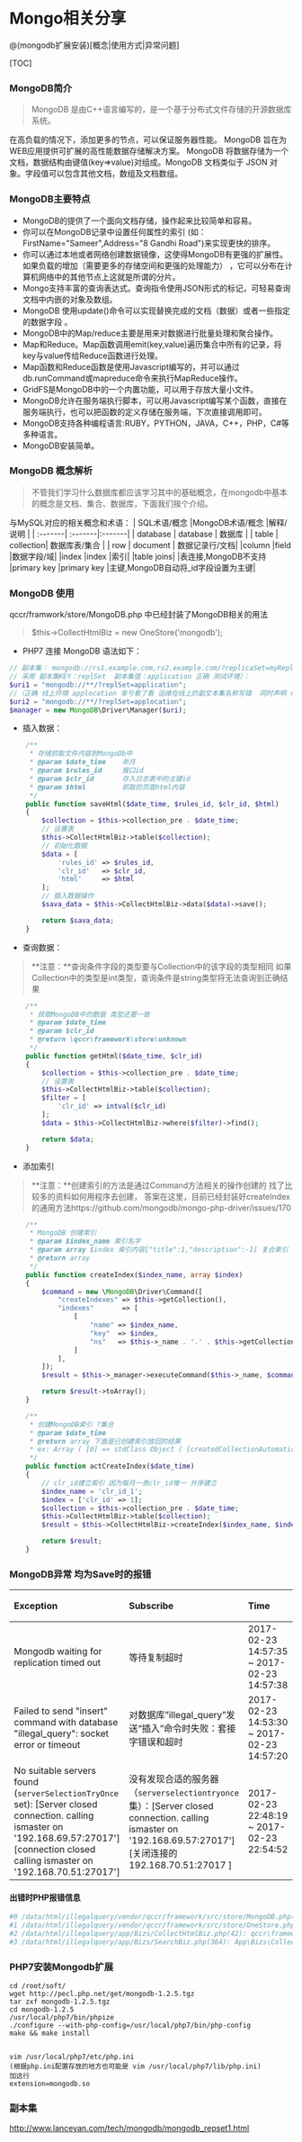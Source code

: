 # Mongo相关分享

@(mongodb扩展安装)[概念|使用方式|异常问题]


[TOC]

### MongoDB简介
> MongoDB 是由C++语言编写的，是一个基于分布式文件存储的开源数据库系统。

在高负载的情况下，添加更多的节点，可以保证服务器性能。
MongoDB 旨在为WEB应用提供可扩展的高性能数据存储解决方案。
MongoDB 将数据存储为一个文档，数据结构由键值(key=>value)对组成。MongoDB 文档类似于 JSON 对象。字段值可以包含其他文档，数组及文档数组。

### MongoDB主要特点
- MongoDB的提供了一个面向文档存储，操作起来比较简单和容易。
- 你可以在MongoDB记录中设置任何属性的索引 (如：FirstName="Sameer",Address="8 Gandhi Road")来实现更快的排序。
- 你可以通过本地或者网络创建数据镜像，这使得MongoDB有更强的扩展性。
如果负载的增加（需要更多的存储空间和更强的处理能力） ，它可以分布在计算机网络中的其他节点上这就是所谓的分片。
- Mongo支持丰富的查询表达式。查询指令使用JSON形式的标记，可轻易查询文档中内嵌的对象及数组。
- MongoDB 使用update()命令可以实现替换完成的文档（数据）或者一些指定的数据字段 。
- MongoDB中的Map/reduce主要是用来对数据进行批量处理和聚合操作。
- Map和Reduce。Map函数调用emit(key,value)遍历集合中所有的记录，将key与value传给Reduce函数进行处理。
- Map函数和Reduce函数是使用Javascript编写的，并可以通过db.runCommand或mapreduce命令来执行MapReduce操作。
- GridFS是MongoDB中的一个内置功能，可以用于存放大量小文件。
- MongoDB允许在服务端执行脚本，可以用Javascript编写某个函数，直接在服务端执行，也可以把函数的定义存储在服务端，下次直接调用即可。
- MongoDB支持各种编程语言:RUBY，PYTHON，JAVA，C++，PHP，C#等多种语言。
- MongoDB安装简单。

### MongoDB 概念解析
>不管我们学习什么数据库都应该学习其中的基础概念，在mongodb中基本的概念是文档、集合、数据库，下面我们挨个介绍。

与MySQL对应的相关概念和术语：
| SQL术语/概念 |MongoDB术语/概念 |解释/说明  |
| :-------|  :-------|:-------|
| database | database  | 数据库   |
| table    | collection| 数据库表/集合  |
| row      | document  | 数据记录行/文档|
|column	|field	|数据字段/域|
|index	|index	|索引|
|table joins|	|表连接,MongoDB不支持
|primary key	|primary key	|主键,MongoDB自动将_id字段设置为主键|

### MongoDB 使用
qccr/framwork/store/MongoDB.php 中已经封装了MongoDB相关的用法
> $this->CollectHtmlBiz = new OneStore('mongodb');

- PHP7 连接 MongoDB 语法如下：
``` php
// 副本集： mongodb://rs1.example.com,rs2.example.com/?replicaSet=myReplicaSet
// 采用 副本集KEY：replSet  副本集值：application 正确 测试环境）：
$uri1 = "mongodb://**/?replSet=application";
//（正确 线上环境 applocation 幸亏看了看 运维在线上的副文本集名称写错  同时声明 replSet 而非 replicaSet）
$uri2 = "mongodb://**/?replSet=applocation";
$manager = new MongoDB\Driver\Manager($uri);
```
- 插入数据：
``` php
	/**
     * 存储抓取文件内容到MongoDb中
     * @param $date_time    年月
     * @param $rules_id     接口id
     * @param $clr_id       存入日志表中的主键id
     * @param $html         抓取的页面html内容
     */
    public function saveHtml($date_time, $rules_id, $clr_id, $html)
    {
        $collection = $this->collection_pre . $date_time;
        // 设置表
        $this->CollectHtmlBiz->table($collection);
        // 初始化数据
        $data = [
            'rules_id' => $rules_id,
            'clr_id'   => $clr_id,
            'html'     => $html
        ];
		// 插入数据操作
        $sava_data = $this->CollectHtmlBiz->data($data)->save();

        return $sava_data;
    }
```

- 查询数据：
>**注意：**查询条件字段的类型要与Collection中的该字段的类型相同 如果Collection中的类型是int类型，查询条件是string类型将无法查询到正确结果
``` php
	/**
     * 获取MongoDB中的数据 类型还要一致
     * @param $date_time
     * @param $clr_id
     * @return \qccr\framework\store\unknown
     */
    public function getHtml($date_time, $clr_id)
    {
        $collection = $this->collection_pre . $date_time;
        // 设置表
        $this->CollectHtmlBiz->table($collection);
        $filter = [
            'clr_id' => intval($clr_id)
        ];
        $data = $this->CollectHtmlBiz->where($filter)->find();

        return $data;
    }
```

- 添加索引
>**注意：**创建索引的方法是通过Command方法相关的操作创建的 找了比较多的资料如何用程序去创建， 答案在这里，目前已经封装好createIndex的通用方法https://github.com/mongodb/mongo-php-driver/issues/170
``` php
	/**
     * MongoDB 创建索引
     * @param $index_name 索引名字
     * @param array $index 索引内容["title":1,"description":-1] 复合索引 title 升序 description 降序
     * @return array
     */
    public function createIndex($index_name, array $index)
    {
        $command = new \MongoDB\Driver\Command([
            "createIndexes" => $this->getCollection(),
            "indexes"       => [
                [
                    "name" => $index_name,
                    "key"  => $index,
                    "ns"   => $this->_name . '.' . $this->getCollection(),
                ]
            ],
        ]);
        $result = $this->_manager->executeCommand($this->_name, $command);

        return $result->toArray();
    }

	/**
     * 创建MongoDB索引 ?集合
     * @param $date_time
     * @return array 下面是已创建索引放回的结果
     * ex: Array ( [0] => stdClass Object ( [createdCollectionAutomatically] => [numIndexesBefore] => 2 [numIndexesAfter] => 2 [note] => all indexes already exist [ok] => 1 ) )
     */
    public function actCreateIndex($date_time)
    {
        // clr_id建立索引 因为每月一表clr_id唯一 升序建立
        $index_name = 'clr_id_1';
        $index = ['clr_id' => 1];
        $collection = $this->collection_pre . $date_time;
        $this->CollectHtmlBiz->table($collection);
        $result = $this->CollectHtmlBiz->createIndex($index_name, $index);

        return $result;
    }
```

### MongoDB异常 均为Save时的报错
| Exception       |   Subscribe |  Time     | 是否影响使用|
| :----------- |  :------- |:-------|:-------|
| Mongodb waiting for replication timed out |等待复制超时  |   2017-02-23 14:57:35 ~ 2017-02-23 14:57:38   |否 primary插入 复制时出错|
| Failed to send "insert" command with database "illegal_query": socket error or timeout     | 对数据库”illegal_query”发送“插入”命令时失败：套接字错误和超时|   2017-02-23 14:53:30 ~ 2017-02-23 14:57:20  |是 数据丢失|
| No suitable servers found (`serverSelectionTryOnce` set): [Server closed connection. calling ismaster on '192.168.69.57:27017'] [connection closed calling ismaster on '192.168.70.51:27017'] | 没有发现合适的服务器（` serverselectiontryonce `集）：[Server closed connection. calling ismaster on '192.168.69.57:27017'] [关闭连接的192.168.70.51:27017 ]|  2017-02-23 22:48:19 ~ 2017-02-23 22:54:52|是 数据丢失|

#### 出错时PHP报错信息
``` php
#0 /data/html/illegalquery/vendor/qccr/framework/src/store/MongoDB.php(127): MongoDB\Driver\Manager->executeBulkWrite('illegal_query.c...', Object(MongoDB\Driver\BulkWrite), Object(MongoDB\Driver\WriteConcern))
#1 /data/html/illegalquery/vendor/qccr/framework/src/store/OneStore.php(245): qccr\framework\store\MongoDB->save(Array)
#2 /data/html/illegalquery/app/Bizs/CollectHtmlBiz.php(42): qccr\framework\store\OneStore->save()
#3 /data/html/illegalquery/app/Bizs/SearchBiz.php(364): App\Bizs\CollectHtmlBiz->saveHtml('201702', 207, 147219, '
```

### PHP7安装Mongodb扩展 
``` vim
cd /root/soft/
wget http://pecl.php.net/get/mongodb-1.2.5.tgz
tar zxf mongodb-1.2.5.tgz 
cd mongodb-1.2.5
/usr/local/php7/bin/phpize
./configure --with-php-config=/usr/local/php7/bin/php-config
make && make install


vim /usr/local/php7/etc/php.ini
(根据php.ini配置存放的地方也可能是 vim /usr/local/php7/lib/php.ini) 
加这行   
extension=mongodb.so
```

### 副本集

http://www.lanceyan.com/tech/mongodb/mongodb_repset1.html
